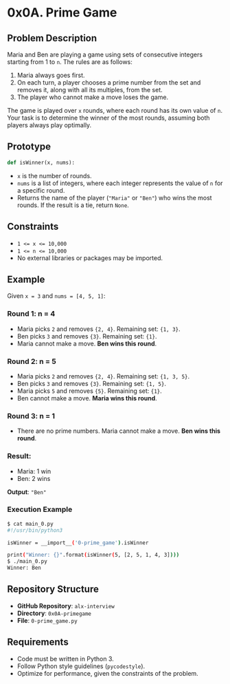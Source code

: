 # 0x0A. Prime Game

## Problem Description

Maria and Ben are playing a game using sets of consecutive integers starting from 1 to `n`. The rules are as follows:

1. Maria always goes first.
2. On each turn, a player chooses a prime number from the set and removes it, along with all its multiples, from the set.
3. The player who cannot make a move loses the game.

The game is played over `x` rounds, where each round has its own value of `n`. Your task is to determine the winner of the most rounds, assuming both players always play optimally.

## Prototype

```python
def isWinner(x, nums):
```

- `x` is the number of rounds.
- `nums` is a list of integers, where each integer represents the value of `n` for a specific round.
- Returns the name of the player (`"Maria"` or `"Ben"`) who wins the most rounds. If the result is a tie, return `None`.

## Constraints

- `1 <= x <= 10,000`
- `1 <= n <= 10,000`
- No external libraries or packages may be imported.

## Example

Given `x = 3` and `nums = [4, 5, 1]`:

### Round 1: n = 4

- Maria picks `2` and removes `{2, 4}`. Remaining set: `{1, 3}`.
- Ben picks `3` and removes `{3}`. Remaining set: `{1}`.
- Maria cannot make a move. **Ben wins this round**.

### Round 2: n = 5

- Maria picks `2` and removes `{2, 4}`. Remaining set: `{1, 3, 5}`.
- Ben picks `3` and removes `{3}`. Remaining set: `{1, 5}`.
- Maria picks `5` and removes `{5}`. Remaining set: `{1}`.
- Ben cannot make a move. **Maria wins this round**.

### Round 3: n = 1

- There are no prime numbers. Maria cannot make a move. **Ben wins this round**.

### Result: 

- Maria: 1 win
- Ben: 2 wins

**Output**: `"Ben"`

### Execution Example

```bash
$ cat main_0.py
#!/usr/bin/python3

isWinner = __import__('0-prime_game').isWinner

print("Winner: {}".format(isWinner(5, [2, 5, 1, 4, 3])))
$ ./main_0.py
Winner: Ben
```

## Repository Structure

- **GitHub Repository**: `alx-interview`
- **Directory**: `0x0A-primegame`
- **File**: `0-prime_game.py`

## Requirements

- Code must be written in Python 3.
- Follow Python style guidelines (`pycodestyle`).
- Optimize for performance, given the constraints of the problem.

